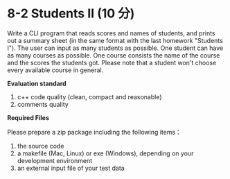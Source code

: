 # 8-2 Students II (10 分)

Write a CLI program that reads scores and names of students, and prints out a summary sheet (in the same format with the last homework "Students I"). The user can input as many students as possible. One student can have as many courses as possible. One course consists the name of the course and the scores the students got. Please note that a student won't choose every available course in general.

**Evaluation standard**

1. c++ code quality (clean, compact and reasonable)
2. comments quality

**Required Files**

Please prepare a zip package including the following items：

1. the source code
2. a makefile (Mac, Linux) or exe (Windows), depending on your development environment
3. an external input file of your test data